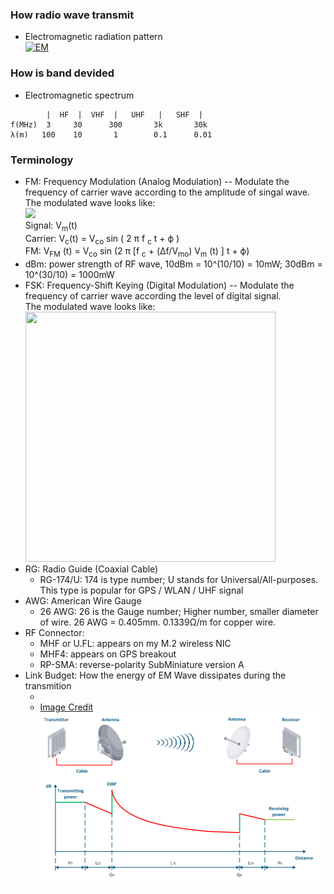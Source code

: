 ### How radio wave transmit
* Electromagnetic radiation pattern<br/>
[![EM](http://img.youtube.com/vi/FWCN_uI5ygY/0.jpg)](https://youtu.be/FWCN_uI5ygY "EM")
### How is band devided 
* Electromagnetic spectrum 
```
        |  HF  |  VHF  |   UHF   |   SHF  |
f(MHz)  3     30      300       3k       30k
λ(m)   100    10       1        0.1      0.01
``` 
### Terminology
* FM: Frequency Modulation (Analog Modulation) -- Modulate the frequency of carrier wave according to the amplitude of singal wave. 
<br/>The modulated wave looks like:<br/>
<img src='https://upload.wikimedia.org/wikipedia/commons/a/a4/Amfm3-en-de.gif'></img><br/>
Signal:  V<SUB>m</SUB>(t) <br/>
Carrier:  V<SUB>c</SUB>(t) = V<SUB>co</SUB> sin ( 2 π f <SUB>c</SUB> t + ϕ ) <br/>
FM:  V<SUB>FM</SUB> (t) = V<SUB>co</SUB> sin (2 π [f <SUB>c</SUB> + (Δf/V<SUB>mo</SUB>) V<SUB>m</SUB> (t) ] t + ϕ) <br/>
* dBm: power strength of RF wave, 10dBm = 10^(10/10) = 10mW; 30dBm = 10^(30/10) = 1000mW  
* FSK: Frequency-Shift Keying (Digital Modulation) -- Modulate the frequency of carrier wave according the level of digital signal. 
<br/>The modulated wave looks like:<br/>
<img src='https://upload.wikimedia.org/wikipedia/commons/3/39/Fsk.svg' width='400' height='400'></img> 
* RG: Radio Guide (Coaxial Cable)
  * RG-174/U: 174 is type number; U stands for Universal/All-purposes. This type is popular for GPS / WLAN / UHF signal
* AWG: American Wire Gauge
  * 26 AWG: 26 is the Gauge number; Higher number, smaller diameter of wire. 26 AWG = 0.405mm. 0.1339Ω/m for copper wire. 
* RF Connector:
  * MHF or U.FL: appears on my M.2 wireless NIC
  * MHF4: appears on GPS breakout
  * RP-SMA: reverse-polarity SubMiniature version A  
* Link Budget: How the energy of EM Wave dissipates during the transmition
  * <br/>
  * [Image Credit](https://academy.infinetwireless.com/en/online-education/wireless-networking-fundamentals/8)
<img src="budget.png"></img>
